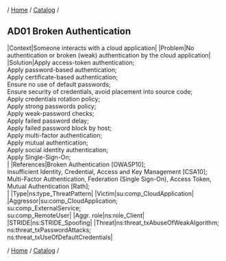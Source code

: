 / [Home](/acctp/) / [Catalog](/acctp/catalog/) /

## AD01 Broken Authentication

|Context|Someone interacts with a cloud application|
|Problem|No authentication or broken (weak) authentication by the cloud application|
|Solution|Apply access-token authentication;<br /> Apply password-based authentication;<br /> Apply certificate-based authentication;<br /> Ensure no use of default passwords;<br /> Ensure security of credentials, avoid placement into source code;<br /> Apply credentials rotation policy;<br /> Apply strong passwords policy;<br /> Apply weak-password checks;<br /> Apply failed password delay;<br /> Apply failed password block by host;<br /> Apply multi-factor authentication;<br /> Apply mutual authentication;<br /> Apply social identity authentication;<br /> Apply Single-Sign-On;<br />|
|References|Broken Authentication [OWASP10];<br /> Insufficient Identity, Credential, Access and Key Management [CSA10];<br /> Multi-Factor Authentication, Federation (Single Sign-On), Access Token, Mutual Authentication [Rath];<br />|
|Type|ns:type_ThreatPattern|
|Victim|su:comp_CloudApplication|
|Aggressor|su:comp_CloudApplication;<br /> su:comp_ExternalService;<br /> su:comp_RemoteUser|
|Aggr. role|ns:role_Client|
|STRIDE|ns:STRIDE_Spoofing|
|Threat|ns:threat_txAbuseOfWeakAlgorithm;<br /> ns:threat_txPasswordAttacks;<br /> ns:threat_txUseOfDefaultCredentials|

/ [Home](/acctp/) / [Catalog](/acctp/catalog/) /
